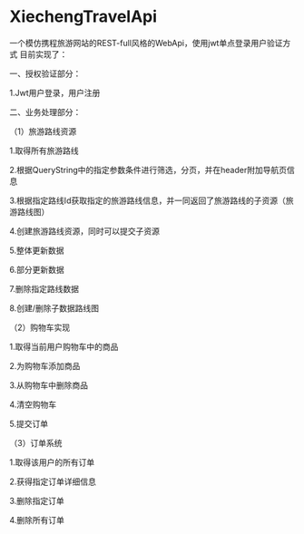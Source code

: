 # XiechengTravelApi
一个模仿携程旅游网站的REST-full风格的WebApi，使用jwt单点登录用户验证方式
目前实现了：
</p>
一、授权验证部分：
    </p> 1.Jwt用户登录，用户注册

二、业务处理部分：</p>
</p>（1）旅游路线资源
   </p>  1.取得所有旅游路线 
    </p>2.根据QueryString中的指定参数条件进行筛选，分页，并在header附加导航页信息
    </p>3.根据指定路线Id获取指定的旅游路线信息，并一同返回了旅游路线的子资源（旅游路线图）
    </p>4.创建旅游路线资源，同时可以提交子资源
    </p>5.整体更新数据
    </p>6.部分更新数据
    </p>7.删除指定路线数据
    </p>8.创建/删除子数据路线图

</p>（2）购物车实现</p>
   </p>  1.取得当前用户购物车中的商品
    </p> 2.为购物车添加商品
    </p> 3.从购物车中删除商品
    </p> 4.清空购物车
    </p> 5.提交订单

</p>（3）订单系统</p>
   </p> 1.取得该用户的所有订单
     </p> 2.获得指定订单详细信息
     </p> 3.删除指定订单
     </p> 4.删除所有订单
